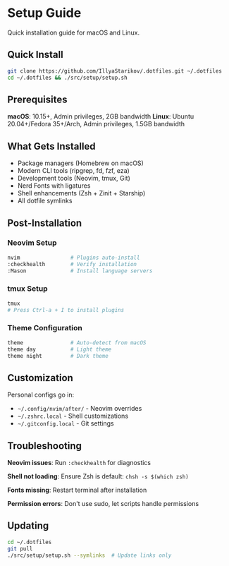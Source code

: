 # Setup Guide

Quick installation guide for macOS and Linux.

## Quick Install

```bash
git clone https://github.com/IllyaStarikov/.dotfiles.git ~/.dotfiles
cd ~/.dotfiles && ./src/setup/setup.sh
```

## Prerequisites

**macOS**: 10.15+, Admin privileges, 2GB bandwidth
**Linux**: Ubuntu 20.04+/Fedora 35+/Arch, Admin privileges, 1.5GB bandwidth

## What Gets Installed

- Package managers (Homebrew on macOS)
- Modern CLI tools (ripgrep, fd, fzf, eza)
- Development tools (Neovim, tmux, Git)
- Nerd Fonts with ligatures
- Shell enhancements (Zsh + Zinit + Starship)
- All dotfile symlinks

## Post-Installation

### Neovim Setup

```bash
nvim                # Plugins auto-install
:checkhealth        # Verify installation
:Mason              # Install language servers
```

### tmux Setup

```bash
tmux
# Press Ctrl-a + I to install plugins
```

### Theme Configuration

```bash
theme               # Auto-detect from macOS
theme day           # Light theme
theme night         # Dark theme
```

## Customization

Personal configs go in:

- `~/.config/nvim/after/` - Neovim overrides
- `~/.zshrc.local` - Shell customizations
- `~/.gitconfig.local` - Git settings

## Troubleshooting

**Neovim issues**: Run `:checkhealth` for diagnostics

**Shell not loading**: Ensure Zsh is default: `chsh -s $(which zsh)`

**Fonts missing**: Restart terminal after installation

**Permission errors**: Don't use sudo, let scripts handle permissions

## Updating

```bash
cd ~/.dotfiles
git pull
./src/setup/setup.sh --symlinks  # Update links only
```
